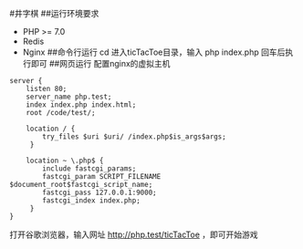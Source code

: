 #井字棋
##运行环境要求
+ PHP >= 7.0
+ Redis
+ Nginx
##命令行运行
cd 进入ticTacToe目录，输入 php index.php 回车后执行即可
##网页运行
配置nginx的虚拟主机
```
server {
	listen 80;
	server_name php.test;
	index index.php index.html;
	root /code/test/;

	location / {
	    try_files $uri $uri/ /index.php$is_args$args;
   	 }

    location ~ \.php$ {
        include fastcgi_params;
        fastcgi_param SCRIPT_FILENAME $document_root$fastcgi_script_name;
        fastcgi_pass 127.0.0.1:9000;
        fastcgi_index index.php;
   	 }
}
```
打开谷歌浏览器，输入网址 http://php.test/ticTacToe ，即可开始游戏